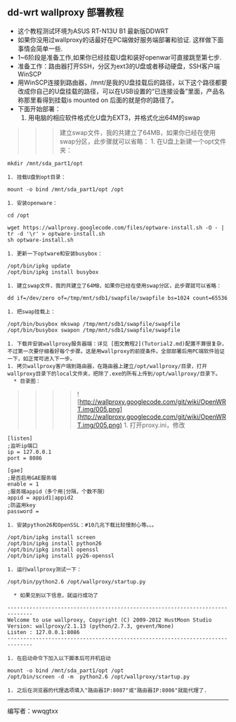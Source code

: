 ## dd-wrt wallproxy 部署教程 ##

  * 这个教程测试环境为ASUS RT-N13U B1 最新版DDWRT
  * 如果你没用过wallproxy的话最好在PC端做好服务端部署和验证.
这样做下面事情会简单一些.
  * 1~6阶段是准备工作,如果你已经挂载U盘和装好openwar可直接跳至第七步.
  * 准备工作：路由器打开SSH，分区为ext3的U盘或者移动硬盘，SSH客户端 WinSCP
  * 用WinSCP连接到路由器，/mnt/是我的U盘挂载后的路径，以下这个路径都要改成你自己的U盘挂载的路径，可以在USB设置的“已连接设备”里面，产品名称那里看得到挂载is mounted on 后面的就是你的路径了。
  * 下面开始部署：
    1. 用电脑的相应软件格式化U盘为EXT3，并格式化出64M的swap
> > > 建立swap文件，我的共建立了64MB，如果你已经在使用swap分区，此步骤就可以省略：
    1. 在U盘上新建一个opt文件夹：
```
mkdir /mnt/sda_part1/opt
```
    1. 挂载U盘到opt目录：
```
mount -o bind /mnt/sda_part1/opt /opt
```
    1. 安装openware：
```
cd /opt

wget https://wallproxy.googlecode.com/files/optware-install.sh -O - | tr -d '\r' > optware-install.sh
sh optware-install.sh
```
    1. 更新一下optware和安装busybox：
```
/opt/bin/ipkg update
/opt/bin/ipkg install busybox
```
    1. 建立swap文件，我的共建立了64MB，如果你已经在使用swap分区，此步骤就可以省略：
```
dd if=/dev/zero of=/tmp/mnt/sdb1/swapfile/swapfile bs=1024 count=65536 
```
    1. 把swap挂载上：
```
/opt/bin/busybox mkswap /tmp/mnt/sdb1/swapfile/swapfile 
/opt/bin/busybox swapon /tmp/mnt/sdb1/swapfile/swapfile 
```
    1. 下载并安装wallproxy服务器端：详见 [图文教程2](Tutorial2.md)配置不算很复杂，不过第一次要仔细看好每个步骤。这是用wallproxy的前提条件。全部部署后用PC端软件验证一下，如正常可进入下一步。
    1. 拷贝wallproxy客户端到路由器，在路由器上建立/opt/wallproxy/目录，打开wallproxy目录下的local文件夹，把除了.exe的所有上传到/opt/wallproxy/目录下。
      * 目录图：
> > > > ![http://wallproxy.googlecode.com/git/wiki/OpenWRT.img/005.png](http://wallproxy.googlecode.com/git/wiki/OpenWRT.img/005.png)
    1. 打开proxy.ini，修改
```
[listen]
;监听ip端口
ip = 127.0.0.1
port = 8086
```
```
[gae]
;是否启用GAE服务端
enable = 1
;服务端appid（多个用|分隔，个数不限）
appid = appid1|appid2
;防盗用key
password = 
```
    1. 安装python26和OpenSSL：#10几兆下载比较慢耐心等。。。
```
/opt/bin/ipkg install screen
/opt/bin/ipkg install python26  
/opt/bin/ipkg install openssl
/opt/bin/ipkg install py26-openssl
```
    1. 运行wallproxy测试一下：
```
/opt/bin/python2.6 /opt/wallproxy/startup.py
```
      * 如果见到以下信息，就运行成功了
```
------------------------------------------------------------------------------
Welcome to use wallproxy, Copyright (C) 2009-2012 HustMoon Studio
Version: wallproxy/2.1.13 (python/2.7.3, gevent/None)
Listen : 127.0.0.1:8086
------------------------------------------------------------------------------
```
    1. 在启动命令下加入以下脚本后可开机启动
```
mount -o bind /mnt/sda_part1/opt /opt
/opt/bin/screen -d -m  python2.6 /opt/wallproxy/startup.py
```
    1. 之后在浏览器的代理选项填入"路由器IP:8087"或"路由器IP:8086"就能代理了.


---

编写者：wwqgtxx